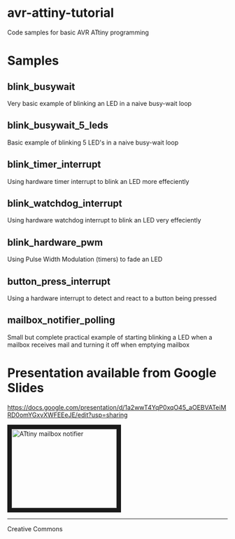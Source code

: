 # avr-attiny-tutorial
Code samples for basic AVR ATtiny programming

# Samples

## blink_busywait
Very basic example of blinking an LED in a naive busy-wait loop

## blink_busywait_5_leds
Basic example of blinking 5 LED's in a naive busy-wait loop

## blink_timer_interrupt
Using hardware timer interrupt to blink an LED more effeciently

## blink_watchdog_interrupt
Using hardware watchdog interrupt to blink an LED very effeciently

## blink_hardware_pwm
Using Pulse Width Modulation (timers) to fade an LED

## button_press_interrupt
Using a hardware interrupt to detect and react to a button being pressed

## mailbox_notifier_polling
Small but complete practical example of starting blinking a LED when a mailbox receives mail and turning it off when emptying mailbox

# Presentation available from Google Slides
https://docs.google.com/presentation/d/1a2wwT4YqP0xqO45_aOEBVATeiMRD0omYGxvXWFEEeJE/edit?usp=sharing

<a href="http://www.youtube.com/watch?feature=player_embedded&v=oG53U8vux84
" target="_blank"><img src="http://img.youtube.com/vi/oG53U8vux84/0.jpg" 
alt="ATtiny mailbox notifier" width="240" height="180" border="10" /></a>

---
Creative Commons
